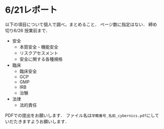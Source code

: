# 6/21レポート

以下の項目について個人で調べ，まとめること．
ページ数に指定はない．
締め切り6/26 授業前まで．

* 安全
    * 本質安全・機能安全
    * リスクアセスメント
    * 安全に関する各種規格
* 臨床
    * 臨床安全
    * GCP
    * GMP
    * IRB
    * 治験
* 法律
    * 法的責任

PDFでの提出をお願いします．
ファイル名は`学籍番号_名前_cybernics.pdf`にしていだたきますようお願いします．